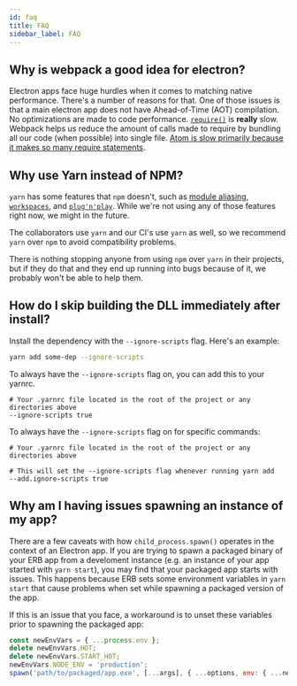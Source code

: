 ```yaml
---
id: faq
title: FAQ
sidebar_label: FAQ
---
```


## Why is webpack a good idea for electron?

Electron apps face huge hurdles when it comes to matching native performance. There's a number of reasons for that. One of those issues is that a main electron app does not have Ahead-of-Time (AOT) compilation. No optimizations are made to code performance. [`require()`](https://kev.inburke.com/kevin/node-require-is-dog-slow/) is **really** slow. Webpack helps us reduce the amount of calls made to require by bundling all our code (when possible) into single file. [Atom is slow primarily because it makes so many require statements](https://github.com/atom/atom/issues/9720).

## Why use Yarn instead of NPM?

`yarn` has some features that `npm` doesn't, such as [module aliasing](https://yarnpkg.com/lang/en/docs/cli/add/#toc-yarn-add-alias), [`workspaces`](https://yarnpkg.com/lang/en/docs/workspaces/), and [`plug'n'play`](https://github.com/yarnpkg/pnp-sample-app). While we're not using any of those features right now, we might in the future.

The collaborators use `yarn` and our CI's use `yarn` as well, so we recommend `yarn` over `npm` to avoid compatibility problems.

There is nothing stopping anyone from using `npm` over `yarn` in their projects, but if they do that and they end up running into bugs because of it, we probably won't be able to help them.

## How do I skip building the DLL immediately after install?

Install the dependency with the `--ignore-scripts` flag. Here's an example:
```bash
yarn add some-dep --ignore-scripts
```

To always have the `--ignore-scripts` flag on, you can add this to your yarnrc.
```ignore
# Your .yarnrc file located in the root of the project or any directories above
--ignore-scripts true
```

To always have the `--ignore-scripts` flag on for specific commands:
```ignore
# Your .yarnrc file located in the root of the project or any directories above

# This will set the --ignore-scripts flag whenever running yarn add
--add.ignore-scripts true
```

## Why am I having issues spawning an instance of my app?

There are a few caveats with how `child_process.spawn()` operates in the context of an Electron app. If you are trying to spawn a packaged binary of your ERB app from a develoment instance (e.g. an instance of your app started with `yarn start`), you may find that your packaged app starts with issues. This happens because ERB sets some environment variables in `yarn start` that cause problems when set while spawning a packaged version of the app.

If this is an issue that you face, a workaround is to unset these variables prior to spawning the packaged app:
```js
const newEnvVars = { ...process.env };
delete newEnvVars.HOT;
delete newEnvVars.START_HOT;
newEnvVars.NODE_ENV = 'production';
spawn('path/to/packaged/app.exe', [...args], { ...options, env: { ...newEnvVars } });
```
